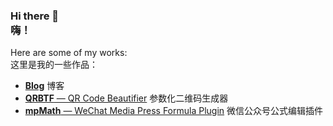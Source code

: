 ### Hi there 👋<br />嗨！

Here are some of my works:<br />这里是我的一些作品：

- [**Blog**](https://blog.ciaochaos.com) 博客
- [**QRBTF** — QR Code Beautifier](https://qrbtf.com) 参数化二维码生成器
- [**mpMath** — WeChat Media Press Formula Plugin](https://blog.ciaochaos.com/mpmath) 微信公众号公式编辑插件

